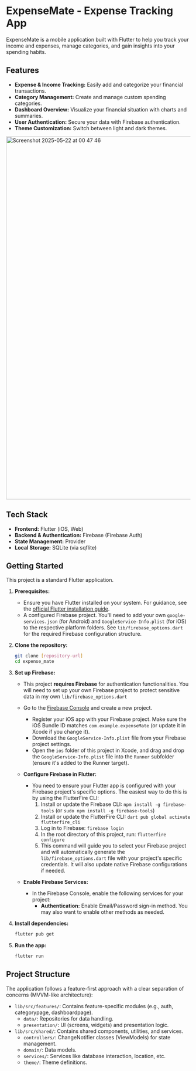 # ExpenseMate - Expense Tracking App

ExpenseMate is a mobile application built with Flutter to help you track your income and expenses, manage categories, and gain insights into your spending habits.

## Features

* **Expense & Income Tracking:** Easily add and categorize your financial transactions.
* **Category Management:** Create and manage custom spending categories.
* **Dashboard Overview:** Visualize your financial situation with charts and summaries.
* **User Authentication:** Secure your data with Firebase authentication.
* **Theme Customization:** Switch between light and dark themes.

<img width="990" alt="Screenshot 2025-05-22 at 00 47 46" src="https://github.com/user-attachments/assets/c90dc104-2cfb-4984-9c95-29258f08f606" />


## Tech Stack

* **Frontend:** Flutter (iOS, Web)
* **Backend & Authentication:** Firebase (Firebase Auth)
* **State Management:** Provider
* **Local Storage:** SQLite (via sqflite)

## Getting Started

This project is a standard Flutter application.

1.  **Prerequisites:**
    * Ensure you have Flutter installed on your system. For guidance, see the [official Flutter installation guide](https://flutter.dev/docs/get-started/install).
    * A configured Firebase project. You'll need to add your own `google-services.json` (for Android) and `GoogleService-Info.plist` (for iOS) to the respective platform folders. See `lib/firebase_options.dart` for the required Firebase configuration structure.

2.  **Clone the repository:**
    ```bash
    git clone [repository-url]
    cd expense_mate
    ```
3.  **Set up Firebase:**
    * This project **requires Firebase** for authentication functionalities. You will need to set up your own Firebase project to protect sensitive data in my own `lib/firebase_options.dart`
    * Go to the [Firebase Console](https://console.firebase.google.com/) and create a new project.

        * Register your iOS app with your Firebase project. Make sure the iOS Bundle ID matches `com.example.expenseMate` (or update it in Xcode if you change it).
        * Download the `GoogleService-Info.plist` file from your Firebase project settings.
        * Open the `ios` folder of this project in Xcode, and drag and drop the `GoogleService-Info.plist` file into the `Runner` subfolder (ensure it's added to the Runner target).
    * **Configure Firebase in Flutter:**
        * You need to ensure your Flutter app is configured with your Firebase project's specific options. The easiest way to do this is by using the FlutterFire CLI:
            1.  Install or update the Firebase CLI: `npm install -g firebase-tools` (or `sudo npm install -g firebase-tools`)
            2.  Install or update the FlutterFire CLI: `dart pub global activate flutterfire_cli`
            3.  Log in to Firebase: `firebase login`
            4.  In the root directory of this project, run: `flutterfire configure`
            5.  This command will guide you to select your Firebase project and will automatically generate the `lib/firebase_options.dart` file with your project's specific credentials. It will also update native Firebase configurations if needed.
    * **Enable Firebase Services:**
        * In the Firebase Console, enable the following services for your project:
            * **Authentication:** Enable Email/Password sign-in method. You may also want to enable other methods as needed.

4.  **Install dependencies:**
    ```bash
    flutter pub get
    ```

5.  **Run the app:**
    ```bash
    flutter run
    ```

## Project Structure

The application follows a feature-first approach with a clear separation of concerns (MVVM-like architecture):

* `lib/src/features/`: Contains feature-specific modules (e.g., auth, categorypage, dashboardpage).
    * `data/`: Repositories for data handling.
    * `presentation/`: UI (screens, widgets) and presentation logic.
* `lib/src/shared/`: Contains shared components, utilities, and services.
    * `controllers/`: ChangeNotifier classes (ViewModels) for state management.
    * `domain/`: Data models.
    * `services/`: Services like database interaction, location, etc.
    * `theme/`: Theme definitions.
